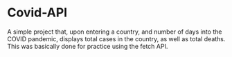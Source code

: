 # Covid-API
A simple project that, upon entering a country, and number of days into the COVID pandemic, displays total cases in the country, as well as total deaths. This was basically done for practice using the fetch API. 
